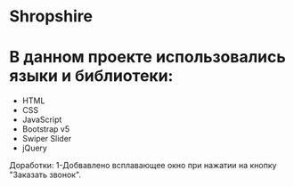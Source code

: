   # Shropshire

# В данном проекте использовались языки и библиотеки:
- HTML
- CSS
- JavaScript
- Bootstrap v5
- Swiper Slider
- jQuery

Доработки:
1-Добвавлено всплавающее окно при нажатии на кнопку "Заказать звонок".
